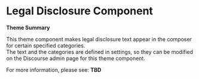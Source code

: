 # **Legal Disclosure Component**

**Theme Summary**

This theme component makes legal disclosure text appear in the composer for certain specified categories.  
The text and the categories are defined in settings, so they can be modified on the Discourse admin page for this theme component.

For more information, please see: **TBD**
